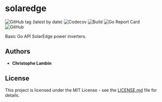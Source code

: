 # solaredge
![GitHub tag (latest by date)](https://img.shields.io/github/v/tag/clambin/solaredge?color=green&label=Release&style=plastic)
![Codecov](https://img.shields.io/codecov/c/gh/clambin/solaredge?style=plastic)
![Build](https://github.com/clambin/solaredge/workflows/Build/badge.svg)
![Go Report Card](https://goreportcard.com/badge/github.com/clambin/solaredge)
![GitHub](https://img.shields.io/github/license/clambin/solaredge?style=plastic)

Basic Go API SolarEdge power inverters.

## Authors

* **Christophe Lambin**

## License

This project is licensed under the MIT License - see the [LICENSE.md](LICENSE.md) file for details.
